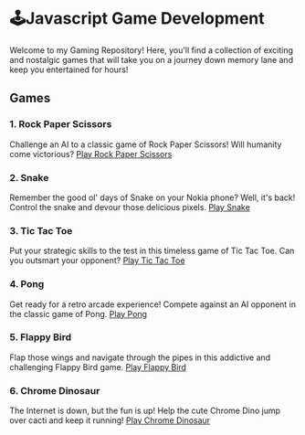 # 🕹️Javascript Game Development

Welcome to my Gaming Repository! Here, you'll find a collection of exciting and nostalgic games that will take you on a journey down memory lane and keep you entertained for hours! 

##  Games

### 1. Rock Paper Scissors
Challenge an AI to a classic game of Rock Paper Scissors! Will humanity come victorious?
[Play Rock Paper Scissors](https://rock-paper-scissors-by-aman.netlify.app/)

### 2. Snake
Remember the good ol' days of Snake on your Nokia phone? Well, it's back! Control the snake and devour those delicious pixels.
[Play Snake](https://snake-game-by-aman.netlify.app/)

### 3. Tic Tac Toe
Put your strategic skills to the test in this timeless game of Tic Tac Toe. Can you outsmart your opponent?
[Play Tic Tac Toe](https://tic-tac-toe-by-aman.netlify.app/)

### 4. Pong
Get ready for a retro arcade experience! Compete against an AI opponent in the classic game of Pong.
[Play Pong](https://pong-by-aman.netlify.app/)

### 5. Flappy Bird
Flap those wings and navigate through the pipes in this addictive and challenging Flappy Bird game.
[Play Flappy Bird](https://flappy-bird-by-aman.netlify.app/)

### 6. Chrome Dinosaur
The Internet is down, but the fun is up! Help the cute Chrome Dino jump over cacti and keep it running!
[Play Chrome Dinosaur](https://chrome-dinosaur-by-aman.netlify.app/)

